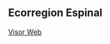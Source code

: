 ## Ecorregion Espinal
[Visor Web](https://rawcdn.githack.com/noelibaeza/espinal/e1608a6d46addfb6f759295cfab69f886fd6297c/index.html)
